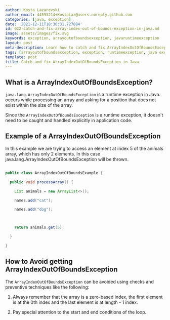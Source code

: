 ```yaml
---
author: Kosta Lazarevski
author_email: 44593214+KostaLaz@users.noreply.github.com
categories: [java, exception]
date: '2021-12-11T18:30:31.727884'
id: 022-catch-and-fix-array-index-out-of-bounds-exception-in-java.md
image: assets/images/fix.svg
keywords: exception, arrayoutofboundsexception, javaruntimeexception
layout: post
meta-description: Learn how to catch and fix ArrayIndexOutOfBoundsException in Java
tags: [arrayoutofboundsexception, exception, runtimeexception, java exception]
template: post
title: Catch and fix ArrayIndexOutOfBoundsException in Java
---
```




## What is a ArrayIndexOutOfBoundsException?



`java.lang.ArrayIndexOutOfBoundsException` is a runtime exception in Java. occurs while processing an array and asking for a position that does not exist within the size of the array.



Since the `ArrayIndexOutOfBoundsException` is a runtime exception, it doesn't need to be caught and handled explicitly in application code.



## Example of a ArrayIndexOutOfBoundsException



In this example we are trying to access an element at index 5 of the animals array, which has only 2 elements. In this case java.lang.ArrayIndexOutOfBoundsException will be thrown.



```java

public class ArrayIndexOutOfBoundsExample {

  public void processArray() {

    List animals = new ArrayList<>();

    names.add("cat");

    names.add("dog");



    return animals.get(5);

  }

}

```



## How to Avoid getting ArrayIndexOutOfBoundsException



The `ArrayIndexOutOfBoundsException` can be avoided using checks and preventive techniques like the following:



1. Always remember that the array is a zero-based index, the first element is at the 0th index and the last element is at length - 1 index.

2. Pay special attention to the start and end conditions of the loop.
